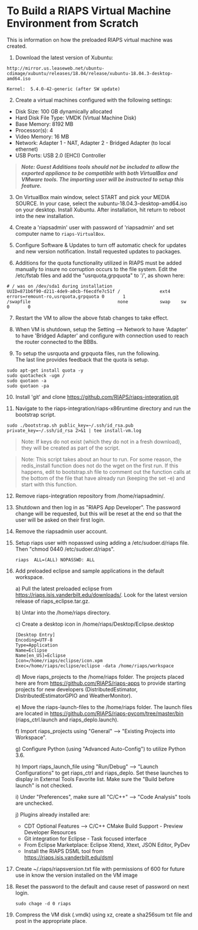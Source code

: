 # To Build a RIAPS Virtual Machine Environment from Scratch

This is information on how the preloaded RIAPS virtual machine was created.   

1) Download the latest version of Xubuntu:
```
http://mirror.us.leaseweb.net/ubuntu-cdimage/xubuntu/releases/18.04/release/xubuntu-18.04.3-desktop-amd64.iso

Kernel:  5.4.0-42-generic (after SW update)
```

2) Create a virtual machines configured with the following settings:
  - Disk Size:  100 GB dynamically allocated
  - Hard Disk File Type:  VMDK (Virtual Machine Disk)
  - Base Memory:  8192 MB
  - Processor(s):  4
  - Video Memory:  16 MB
  - Network:  Adapter 1 - NAT, Adapter 2 - Bridged Adapter (to local ethernet)
  - USB Ports:  USB 2.0 (EHCI) Controller  

> ***Note: Guest Additions tools should not be included to allow the exported appliance to be compatible with both VirtualBox and VMware tools.  The importing user will be instructed to setup this feature.***

3) On VirtualBox main window, select START and pick your MEDIA SOURCE. In your case, select the xubuntu-18.04.3-desktop-amd64.iso on your desktop.  Install Xubuntu.  After installation, hit return to reboot into the new installation.

4) Create a 'riapsadmin' user with password of 'riapsadmin' and set computer name to `riaps-VirtualBox`.

5) Configure Software & Updates to turn off automatic check for updates and new version notification. Install requested updates to packages.

6) Additions for the quota functionality utilized in RIAPS must be added manually to insure no corruption occurs to the file system.  Edit the /etc/fstab files and add the "usrquota,grpquota" to '/', as shown here:

```
# / was on /dev/sda1 during installation
UUID=871b6f90-d211-4de9-a0cb-f6ecdfe7c51f /               ext4    errors=remount-ro,usrquota,grpquota 0       1
/swapfile                                 none            swap    sw              0       0
```

7) Restart the VM to allow the above fstab changes to take effect.

8) When VM is shutdown, setup the Setting --> Network to have 'Adapter' to have 'Bridged Adapter' and configure with connection used to reach the router connected to the BBBs.

9) To setup the usrquota and grpquota files, run the following.  
   The last line provides feedback that the quota is setup.
```
sudo apt-get install quota -y
sudo quotacheck -ugm /
sudo quotaon -a
sudo quotaon -pa
```

10) Install 'git' and clone https://github.com/RIAPS/riaps-integration.git

11) Navigate to the riaps-integration/riaps-x86runtime directory and run the bootstrap script.

```
sudo ./bootstrap.sh public_key=~/.ssh/id_rsa.pub private_key=~/.ssh/id_rsa 2>&1 | tee install-vm.log
```

> Note:  If keys do not exist (which they do not in a fresh download), they will be created as part of the script.  

> Note: This script takes about an hour to run. For some reason, the redis_install function does not do the wget on the first run. If this happens, edit to bootstrap.sh file to comment out the function calls at the bottom of the file that have already run (keeping the set -e) and start with this function.

12) Remove riaps-integration repository from /home/riapsadmin/.

13) Shutdown and then log in as "RIAPS App Developer".  The password change will be requested, but this will be reset at the end so that the user will be asked on their first login.

14) Remove the riapsadmin user account.

15) Setup riaps user with nopasswd using adding a /etc/sudoer.d/riaps file.  Then "chmod 0440 /etc/sudoer.d/riaps".

    ```
    riaps  ALL=(ALL) NOPASSWD: ALL
    ```

16) Add preloaded eclipse and sample applications in the default workspace.

	a) Pull the latest preloaded eclipse from https://riaps.isis.vanderbilt.edu/downloads/.  Look for the latest version release of
	riaps_eclipse.tar.gz.

	b) Untar into the /home/riaps directory.

	c) Create a desktop icon in /home/riaps/Desktop/Eclipse.desktop

	   ```
	   [Desktop Entry]
       Encoding=UTF-8
       Type=Application
       Name=Eclipse
       Name[en_US]=Eclipse
       Icon=/home/riaps/eclipse/icon.xpm
       Exec=/home/riaps/eclipse/eclipse -data /home/riaps/workspace
	   ```

	d) Move riaps_projects to the /home/riaps folder.  The projects placed here are from https://github.com/RIAPS/riaps-apps to provide starting projects for new developers (DistributedEstimator, DistributedEstimatorGPIO and WeatherMonitor).  

	e) Move the riaps-launch-files to the /home/riaps folder.  The launch files are located in https://github.com/RIAPS/riaps-pycom/tree/master/bin (riaps_ctrl.launch and riaps_deplo.launch).

	f) Import riaps_projects using "General" --> "Existing Projects into Workspace".

	g) Configure Python (using "Advanced Auto-Config") to utilize Python 3.6.

	h) Import riaps_launch_file using "Run/Debug" --> "Launch Configurations" to get riaps_ctrl and riaps_deplo.  Set these launches to display in External Tools Favorite list.  Make sure the "Build before launch" is not checked.

	i) Under "Preferences", make sure all "C/C++" --> "Code Analysis" tools are unchecked.

	j) Plugins already installed are:  
	   - CDT Optional Features --> C/C++ CMake Build Support - Preview Developer Resources
	   - Git integration for Eclipse - Task focused interface
	   - From Eclipse Marketplace:  Eclipse Xtend, Xtext, JSON Editor, PyDev
	   - Install the RIAPS DSML tool from https://riaps.isis.vanderbilt.edu/dsml

17) Create ~/.riaps/riapsversion.txt file with permissions of 600 for future use in know the version installed on the VM image

18) Reset the password to the default and cause reset of password on next login.

    ```
    sudo chage -d 0 riaps
    ```

19) Compress the VM disk (.vmdk) using xz, create a sha256sum txt file and post in the appropriate place.
